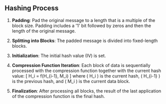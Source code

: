 ## Hashing Process

1. **Padding**: Pad the original message to a length that is a multiple of the block size. Padding includes a '1' bit followed by zeros and then the length of the original message.

2. **Splitting into Blocks**: The padded message is divided into fixed-length blocks.

3. **Initialization**: The initial hash value (IV) is set.

4. **Compression Function Iteration**: Each block of data is sequentially processed with the compression function together with the current hash value:
   \[
   H_i = f(H_{i-1}, M_i)
   \]
   where \( H_i \) is the current hash, \( H_{i-1} \) is the previous hash, and \( M_i \) is the current data block.

5. **Finalization**: After processing all blocks, the result of the last application of the compression function is the final hash.
